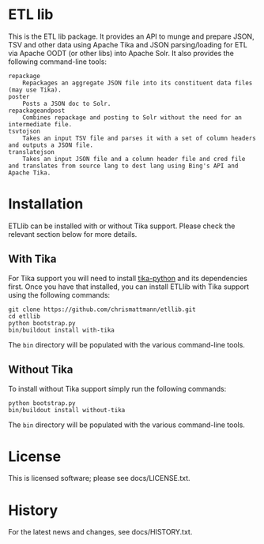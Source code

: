 ETL lib
====

This is the ETL lib package.  It provides an API
to munge and prepare JSON, TSV and other data using Apache Tika and
JSON parsing/loading for ETL via Apache OODT (or other libs)
into Apache Solr.  It also provides the following command-line tools:

```
repackage
    Repackages an aggregate JSON file into its constituent data files (may use Tika).
poster
    Posts a JSON doc to Solr.
repackageandpost
	Combines repackage and posting to Solr without the need for an intermediate file.
tsvtojson
    Takes an input TSV file and parses it with a set of column headers and outputs a JSON file.
translatejson
    Takes an input JSON file and a column header file and cred file and translates from source lang to dest lang using Bing's API and Apache Tika.
```

Installation
====
ETLlib can be installed with or without Tika support. Please check the relevant section below for more details.

With Tika
---
For Tika support you will need to install [tika-python](https://github.com/chrismattmann/tika-python) and its dependencies first. Once you have that installed, you can install ETLlib with Tika support using the following commands:

```
git clone https://github.com/chrismattmann/etllib.git
cd etllib
python bootstrap.py
bin/buildout install with-tika
```

The `bin` directory will be populated with the various command-line tools.


Without Tika
---
To install without Tika support simply run the following commands:

```
python bootstrap.py
bin/buildout install without-tika
```

The `bin` directory will be populated with the various command-line tools.


License
====
This is licensed software; please see docs/LICENSE.txt.

History
====
For the latest news and changes, see docs/HISTORY.txt.
